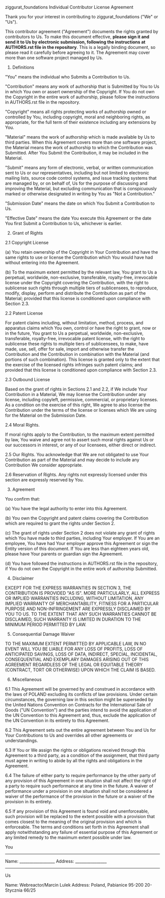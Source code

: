 ziggurat_foundations Individual Contributor License Agreement

Thank you for your interest in contributing to ziggurat_foundations ("We" or "Us").

This contributor agreement ("Agreement") documents the rights granted by contributors to Us.
To make this document effective, **please sign it and send it to Us by electronic submission,
following the instructions at AUTHORS.rst file in the repository**.
This is a legally binding document, so please read it carefully before agreeing to it.
The Agreement may cover more than one software project managed by Us.

1. Definitions

"You" means the individual who Submits a Contribution to Us.

"Contribution" means any work of authorship that is Submitted by You to Us in which
You own or assert ownership of the Copyright. If You do not own the Copyright in the entire
work of authorship, please follow the instructions in AUTHORS.rst file in the repository.

"Copyright" means all rights protecting works of authorship owned or controlled by You,
including copyright, moral and neighboring rights, as appropriate, for the full term of
their existence including any extensions by You.

"Material" means the work of authorship which is made available by Us to third parties.
When this Agreement covers more than one software project, the Material means the work of
authorship to which the Contribution was Submitted. After You Submit the Contribution,
it may be included in the Material.

"Submit" means any form of electronic, verbal, or written communication sent to Us or our
representatives, including but not limited to electronic mailing lists, source code
control systems, and issue tracking systems that are managed by, or on behalf of, Us for
the purpose of discussing and improving the Material, but excluding communication that
is conspicuously marked or otherwise designated in writing by You as "Not a Contribution."

"Submission Date" means the date on which You Submit a Contribution to Us.

"Effective Date" means the date You execute this Agreement or
the date You first Submit a Contribution to Us, whichever is earlier.

2. Grant of Rights

2.1 Copyright License

(a) You retain ownership of the Copyright in Your Contribution and have the same rights to use or
license the Contribution which You would have had without entering into the Agreement.

(b) To the maximum extent permitted by the relevant law, You grant to Us a perpetual,
worldwide, non-exclusive, transferable, royalty-free, irrevocable license under the
Copyright covering the Contribution, with the right to sublicense such rights through
multiple tiers of sublicensees, to reproduce, modify, display, perform and distribute
the Contribution as part of the Material; provided that this license is conditioned upon
compliance with Section 2.3.

2.2 Patent License

For patent claims including, without limitation, method, process, and apparatus
claims which You own, control or have the right to grant, now or in the future, You grant to Us
a perpetual, worldwide, non-exclusive, transferable, royalty-free, irrevocable patent license,
with the right to sublicense these rights to multiple tiers of sublicensees, to make, have made,
use, sell, offer for sale, import and otherwise transfer the Contribution and the Contribution
in combination with the Material (and portions of such combination). This license is granted
only to the extent that the exercise of the licensed rights infringes such patent claims;
and provided that this license is conditioned upon compliance with Section 2.3.

2.3 Outbound License

Based on the grant of rights in Sections 2.1 and 2.2, if We include Your Contribution in a
Material, We may license the Contribution under any license, including copyleft, permissive,
commercial, or proprietary licenses. As a condition on the exercise of this right,
We agree to also license the Contribution under the terms of the license or licenses which
We are using for the Material on the Submission Date.

2.4 Moral Rights.

If moral rights apply to the Contribution, to the maximum extent permitted by law,
You waive and agree not to assert such moral rights against Us or our successors in interest,
or any of our licensees, either direct or indirect.

2.5 Our Rights. You acknowledge that We are not obligated to use Your Contribution as part of
the Material and may decide to include any Contribution We consider appropriate.

2.6 Reservation of Rights. Any rights not expressly licensed under this section are
expressly reserved by You.

3. Agreement

You confirm that:

(a) You have the legal authority to enter into this Agreement.

(b) You own the Copyright and patent claims covering the Contribution
    which are required to grant the rights under Section 2.

(c) The grant of rights under Section 2 does not violate any grant of rights which
    You have made to third parties, including Your employer.
    If You are an employee, You have had Your employer approve this Agreement or
    sign the Entity version of this document. If You are less than eighteen years old,
    please have Your parents or guardian sign the Agreement.

(d) You have followed the instructions in AUTHORS.rst file in the repository,
if You do not own the Copyright in the entire work of authorship Submitted.

4. Disclaimer

EXCEPT FOR THE EXPRESS WARRANTIES IN SECTION 3, THE CONTRIBUTION IS PROVIDED "AS IS".
MORE PARTICULARLY, ALL EXPRESS OR IMPLIED WARRANTIES INCLUDING, WITHOUT LIMITATION,
ANY IMPLIED WARRANTY OF MERCHANTABILITY, FITNESS FOR A PARTICULAR PURPOSE AND NON-INFRINGEMENT
ARE EXPRESSLY DISCLAIMED BY YOU TO US. TO THE EXTENT THAT ANY SUCH WARRANTIES CANNOT BE DISCLAIMED,
SUCH WARRANTY IS LIMITED IN DURATION TO THE MINIMUM PERIOD PERMITTED BY LAW.

5. Consequential Damage Waiver

TO THE MAXIMUM EXTENT PERMITTED BY APPLICABLE LAW, IN NO EVENT WILL YOU BE LIABLE FOR ANY
LOSS OF PROFITS, LOSS OF ANTICIPATED SAVINGS, LOSS OF DATA, INDIRECT, SPECIAL, INCIDENTAL,
CONSEQUENTIAL AND EXEMPLARY DAMAGES ARISING OUT OF THIS AGREEMENT REGARDLESS OF THE LEGAL OR
EQUITABLE THEORY (CONTRACT, TORT OR OTHERWISE) UPON WHICH THE CLAIM IS BASED.

6. Miscellaneous

6.1 This Agreement will be governed by and construed in accordance with the laws of POLAND
excluding its conflicts of law provisions. Under certain circumstances, the governing law
in this section might be superseded by the United Nations Convention on Contracts for the
International Sale of Goods ("UN Convention") and the parties intend to avoid the application of
the UN Convention to this Agreement and, thus, exclude the application of the UN Convention
in its entirety to this Agreement.

6.2 This Agreement sets out the entire agreement between You and Us for Your Contributions to
Us and overrides all other agreements or understandings.

6.3 If You or We assign the rights or obligations received through this Agreement to a third party,
as a condition of the assignment, that third party must agree in writing to abide by all the rights
and obligations in the Agreement.

6.4 The failure of either party to require performance by the other party of any provision of this
Agreement in one situation shall not affect the right of a party to require such performance
at any time in the future. A waiver of performance under a provision in one situation shall not be
considered a waiver of the performance of the provision in the future or a waiver
of the provision in its entirety.

6.5 If any provision of this Agreement is found void and unenforceable, such provision will
be replaced to the extent possible with a provision that comes closest to the meaning of the
original provision and which is enforceable. The terms and conditions set forth in this
Agreement shall apply notwithstanding any failure of essential purpose of this Agreement or
any limited remedy to the maximum extent possible under law.

You
________________________
Name: __________________
Address: ________________
________________________

Us

Name: Webreactor/Marcin Lulek
Address: Poland,
         Pabianice 95-200
         20-Stycznia 66/25
